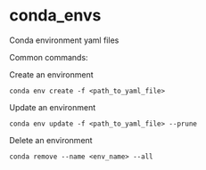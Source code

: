 # conda_envs
Conda environment yaml files 

Common commands:

Create an environment
```
conda env create -f <path_to_yaml_file>
```
Update an environment
```
conda env update -f <path_to_yaml_file> --prune
```
Delete an environment
```
conda remove --name <env_name> --all
```
